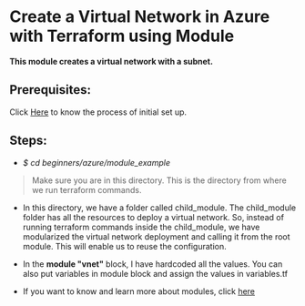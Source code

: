 # Create a Virtual Network in Azure with Terraform using Module

**This module creates a virtual network with a subnet.**

## Prerequisites: 

Click [Here](https://github.com/collabnix/terraform/blob/master/beginners/azure/README.md) to know the process of initial set up.

## Steps:

- *$ cd beginners/azure/module_example* 

> Make sure you are in this directory. This is the directory from where we run terraform commands.

- In this directory, we have a folder called child_module. The child_module folder has all the resources to deploy a virtual network. So, instead of running terraform commands inside the child_module, we have modularized the virtual network deployment and calling it from the root module. This will enable us to reuse the configuration.

- In the **module "vnet"** block, I have hardcoded all the values. You can also put variables in module block and assign the values in variables.tf

- If you want to know and learn more about modules, click [here](https://www.terraform.io/docs/configuration/modules.html)



